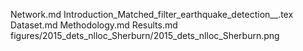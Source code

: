 Network.md
Introduction_Matched_filter_earthquake_detection__.tex
Dataset.md
Methodology.md
Results.md
figures/2015_dets_nlloc_Sherburn/2015_dets_nlloc_Sherburn.png